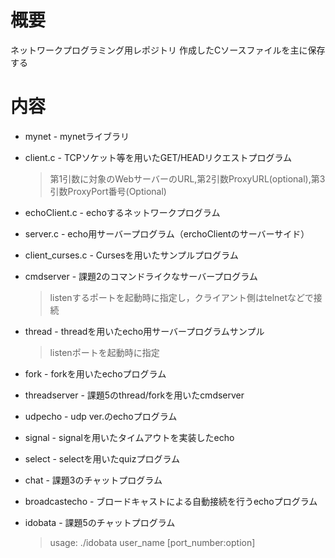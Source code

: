 # 概要
ネットワークプログラミング用レポジトリ
作成したCソースファイルを主に保存する

# 内容
* mynet - mynetライブラリ
* client.c - TCPソケット等を用いたGET/HEADリクエストプログラム
    > 第1引数に対象のWebサーバーのURL,第2引数ProxyURL(optional),第3引数ProxyPort番号(Optional)

* echoClient.c - echoするネットワークプログラム
* server.c - echo用サーバープログラム（erchoClientのサーバーサイド）
* client_curses.c - Cursesを用いたサンプルプログラム
* cmdserver - 課題2のコマンドライクなサーバープログラム
    > listenするポートを起動時に指定し，クライアント側はtelnetなどで接続

* thread - threadを用いたecho用サーバープログラムサンプル
    > listenポートを起動時に指定

* fork - forkを用いたechoプログラム
* threadserver - 課題5のthread/forkを用いたcmdserver
* udpecho - udp ver.のechoプログラム
* signal - signalを用いたタイムアウトを実装したecho
* select - selectを用いたquizプログラム
* chat - 課題3のチャットプログラム
* broadcastecho - ブロードキャストによる自動接続を行うechoプログラム
* idobata - 課題5のチャットプログラム
    > usage: ./idobata user_name [port_number:option]